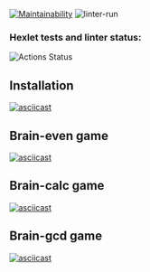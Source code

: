 [![Maintainability](https://api.codeclimate.com/v1/badges/a6582ec1c98f52b57daf/maintainability)](https://codeclimate.com/github/ChukovAndrey/frontend-project-lvl1/maintainability)
![linter-run](https://github.com/ChukovAndrey/frontend-project-lvl1/workflows/linter-run/badge.svg)
### Hexlet tests and linter status:
![Actions Status](/workflows/hexlet-check/badge.svg)

## Installation
[![asciicast](https://asciinema.org/a/cRF9BOXKIfjk5FWg4BtvmIxwp.svg)](https://asciinema.org/a/cRF9BOXKIfjk5FWg4BtvmIxwp)
## Brain-even game
[![asciicast](https://asciinema.org/a/37VThZ1jrdoxTAtyfdWaCFYDA.svg)](https://asciinema.org/a/37VThZ1jrdoxTAtyfdWaCFYDA)

## Brain-calc game
[![asciicast](https://asciinema.org/a/XAnMfSbiZdmt6NJuIJDCvNUy8.svg)](https://asciinema.org/a/XAnMfSbiZdmt6NJuIJDCvNUy8)

## Brain-gcd game
[![asciicast](https://asciinema.org/a/thrXlfKjp5jHLSTUxDu8tpNZp.svg)](https://asciinema.org/a/thrXlfKjp5jHLSTUxDu8tpNZp)